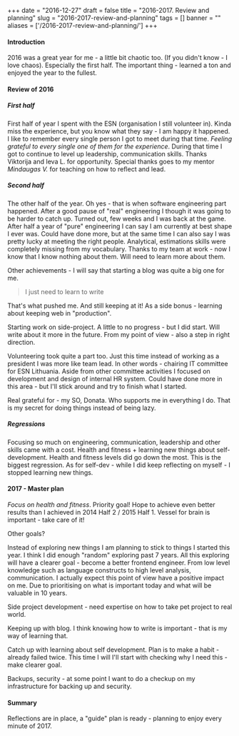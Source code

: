 
+++
date = "2016-12-27"
draft = false
title = "2016-2017. Review and planning"
slug = "2016-2017-review-and-planning"
tags = []
banner = ""
aliases = ['/2016-2017-review-and-planning/']
+++

#### Introduction

2016 was a great year for me - a little bit chaotic too. (If you didn't know - I love chaos). Especially the first half. The important thing - learned a ton and enjoyed the year to the fullest.

#### Review of 2016

##### First half

First half of year I spent with the ESN (organisation I still volunteer in). Kinda miss the experience, but you know what they say - I am happy it happened. I like to remember every single person I got to meet during that time. _Feeling grateful to every single one of them for the experience_. During that time I got to continue to level up leadership, communication skills. Thanks Viktorija and Ieva L. for opportunity. Special thanks goes to my mentor _Mindaugas V._ for teaching on how to reflect and lead.

##### Second half
The other half of the year. Oh yes - that is when software engineering part happened. After a good pause of "real" engineering I though it was going to be harder to catch up. Turned out, few weeks and I was back at the game. After half a year of "pure" engineering I can say I am currently at best shape I ever was. Could have done more, but at the same time I can also say I was pretty lucky at meeting the right people. Analytical, estimations skills were completely missing from my vocabulary. Thanks to my team at work - now I know that I know nothing about them. Will need to learn more about them.

Other achievements - I will say that starting a blog was quite a big one for me.
> I just need to learn to write

That's what pushed me. And still keeping at it! As a side bonus - learning about keeping web in "production".

Starting work on side-project. A little to no progress - but I did start. Will write about it more in the future. From my point of view - also a step in right direction.

Volunteering took quite a part too. Just this time instead of working as a president I was more like team lead. In other words - chairing IT committee for ESN Lithuania. Aside from other committee activities I focused on development and design of internal HR system. Could have done more in this area - but I'll stick around and try to finish what I started.

Real grateful for - my SO, Donata. Who supports me in everything I do. That is my secret for doing things instead of being lazy.

##### Regressions

Focusing so much on engineering, communication, leadership and other skills came with a cost. Health and fitness + learning new things about self-development. Health and fitness levels did go down the most. This is the biggest regression. As for self-dev - while I did keep reflecting on myself - I stopped learning new things.

#### 2017 - Master plan

_Focus on health and fitness_. Priority goal! Hope to achieve even better results than I achieved in 2014 Half 2 / 2015 Half 1. Vessel for brain is important - take care of it!

Other goals?

Instead of exploring new things I am planning to stick to things I started this year. I think I did enough "random" exploring past 7 years. All this exploring will have a clearer goal - become a better frontend engineer. From low level knowledge such as language constructs to high level analysis, communication. I actually expect this point of view have a positive impact on me. Due to prioritising on what is important today and what will be valuable in 10 years.

Side project development - need expertise on how to take pet project to real world.

Keeping up with blog. I think knowing how to write is important - that is my way of learning that.

Catch up with learning about self development. Plan is to make a habit - already failed twice. This time I will I'll start with checking why I need this - make clearer goal.

Backups, security - at some point I want to do a checkup on my infrastructure for backing up and security.

#### Summary

Reflections are in place, a "guide" plan is ready - planning to enjoy every minute of 2017.
